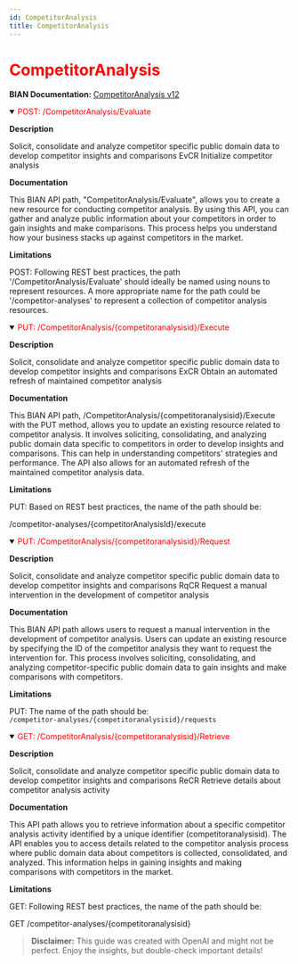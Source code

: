 ```yaml
---
id: CompetitorAnalysis
title: CompetitorAnalysis
---
```


<h1 style='color:red;'>CompetitorAnalysis</h1>

**BIAN Documentation:** [CompetitorAnalysis v12](https://app.swaggerhub.com/apis/BIAN-3/CompetitorAnalysis/12.0.0)

<details open>
  <summary><span style='color:red;'>POST: /CompetitorAnalysis/Evaluate</span></summary>

  **Description**

  Solicit, consolidate and analyze competitor specific public domain data to develop competitor insights and comparisons EvCR Initialize competitor analysis

  **Documentation**

  This BIAN API path, "CompetitorAnalysis/Evaluate", allows you to create a new resource for conducting competitor analysis. By using this API, you can gather and analyze public information about your competitors in order to gain insights and make comparisons. This process helps you understand how your business stacks up against competitors in the market.

  **Limitations**

  POST: Following REST best practices, the path '/CompetitorAnalysis/Evaluate' should ideally be named using nouns to represent resources. A more appropriate name for the path could be '/competitor-analyses' to represent a collection of competitor analysis resources.

</details>

<details open>
  <summary><span style='color:red;'>PUT: /CompetitorAnalysis/{competitoranalysisid}/Execute</span></summary>

  **Description**

  Solicit, consolidate and analyze competitor specific public domain data to develop competitor insights and comparisons ExCR Obtain an automated refresh of maintained competitor analysis

  **Documentation**

  This BIAN API path, /CompetitorAnalysis/{competitoranalysisid}/Execute with the PUT method, allows you to update an existing resource related to competitor analysis. It involves soliciting, consolidating, and analyzing public domain data specific to competitors in order to develop insights and comparisons. This can help in understanding competitors' strategies and performance. The API also allows for an automated refresh of the maintained competitor analysis data.

  **Limitations**

  PUT: Based on REST best practices, the name of the path should be:

/competitor-analyses/{competitorAnalysisId}/execute

</details>

<details open>
  <summary><span style='color:red;'>PUT: /CompetitorAnalysis/{competitoranalysisid}/Request</span></summary>

  **Description**

  Solicit, consolidate and analyze competitor specific public domain data to develop competitor insights and comparisons RqCR Request a manual intervention in the development of competitor analysis

  **Documentation**

  This BIAN API path allows users to request a manual intervention in the development of competitor analysis. Users can update an existing resource by specifying the ID of the competitor analysis they want to request the intervention for. This process involves soliciting, consolidating, and analyzing competitor-specific public domain data to gain insights and make comparisons with competitors.

  **Limitations**

  PUT: The name of the path should be:  
`/competitor-analyses/{competitoranalysisid}/requests`

</details>

<details open>
  <summary><span style='color:red;'>GET: /CompetitorAnalysis/{competitoranalysisid}/Retrieve</span></summary>

  **Description**

  Solicit, consolidate and analyze competitor specific public domain data to develop competitor insights and comparisons ReCR Retrieve details about competitor analysis activity

  **Documentation**

  This API path allows you to retrieve information about a specific competitor analysis activity identified by a unique identifier (competitoranalysisid). The API enables you to access details related to the competitor analysis process where public domain data about competitors is collected, consolidated, and analyzed. This information helps in gaining insights and making comparisons with competitors in the market.

  **Limitations**

  GET: Following REST best practices, the name of the path should be:

GET /competitor-analyses/{competitoranalysisid}

</details>

> **Disclaimer:** This guide was created with OpenAI and might not be perfect. Enjoy the insights, but double-check important details!
